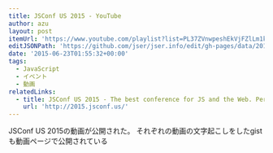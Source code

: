 ```yaml
---
title: JSConf US 2015 - YouTube
author: azu
layout: post
itemUrl: 'https://www.youtube.com/playlist?list=PL37ZVnwpeshEkVjFZlLm1krvx0mPYPOoq'
editJSONPath: 'https://github.com/jser/jser.info/edit/gh-pages/data/2015/06/index.json'
date: '2015-06-23T01:55:32+00:00'
tags:
  - JavaScript
  - イベント
  - 動画
relatedLinks:
  - title: JSConf US 2015 - The best conference for JS and the Web. Period
    url: 'http://2015.jsconf.us/'
---
```

JSConf US 2015の動画が公開された。
それぞれの動画の文字起こしをしたgistも動画ページで公開されている
